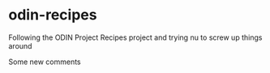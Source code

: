 # odin-recipes

Following the ODIN Project Recipes project and trying nu to screw up things around

Some new comments